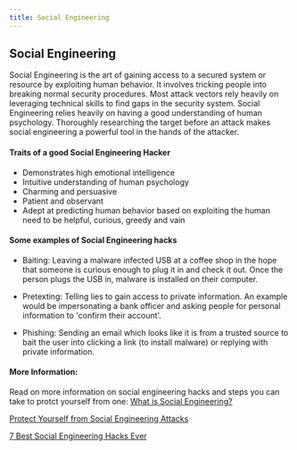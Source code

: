 ```yaml
---
title: Social Engineering
---
```

## Social Engineering

Social Engineering is the art of gaining access to a secured system or resource by exploiting human behavior. It involves tricking people into breaking normal security procedures. Most attack vectors rely heavily on leveraging technical skills to find gaps in the security system. Social Engineering relies heavily on having a good understanding of human psychology. Thoroughly researching the target before an attack makes social engineering a powerful tool in the hands of the attacker. 

#### Traits of a good Social Engineering Hacker

* Demonstrates high emotional intelligence
* Intuitive understanding of human psychology
* Charming and persuasive
* Patient and observant
* Adept at predicting human behavior based on exploiting the human need to be helpful, curious, greedy and vain

#### Some examples of Social Engineering hacks

* Baiting: Leaving a malware infected USB at a coffee shop in the hope that someone is curious enough to plug it in and check it out. Once the person plugs the USB in, malware is installed on their computer.

* Pretexting: Telling lies to gain access to private information. An example would be impersonating a bank officer and asking people for personal information to 'confirm their account'.

* Phishing: Sending an email which looks like it is from a trusted source to bait the user into clicking a link (to install malware) or replying with private information.



#### More Information:
Read on more information on social engineering hacks and steps you can take to protct yourself from one:
[What is Social Engineering?](https://www.webroot.com/us/en/home/resources/tips/online-shopping-banking/secure-what-is-social-engineering)

[Protect Yourself from Social Engineering Attacks](http://www.makeuseof.com/tag/protect-8-social-engineering-attacks/)

[7 Best Social Engineering Hacks Ever](https://www.darkreading.com/the-7-best-social-engineering-attacks-ever/d/d-id/1319411?)



